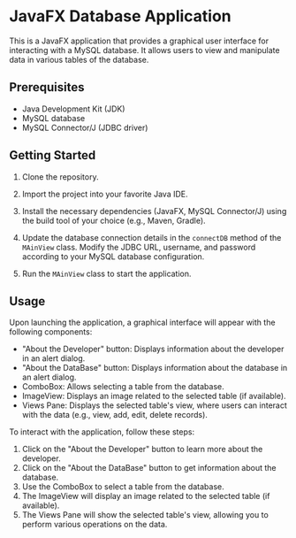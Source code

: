 # JavaFX Database Application

This is a JavaFX application that provides a graphical user interface for interacting with a MySQL database. It allows users to view and manipulate data in various tables of the database.

## Prerequisites

- Java Development Kit (JDK)
- MySQL database
- MySQL Connector/J (JDBC driver)

## Getting Started

1. Clone the repository.

2. Import the project into your favorite Java IDE.

3. Install the necessary dependencies (JavaFX, MySQL Connector/J) using the build tool of your choice (e.g., Maven, Gradle).

4. Update the database connection details in the `connectDB` method of the `MAinView` class. Modify the JDBC URL, username, and password according to your MySQL database configuration.

5. Run the `MAinView` class to start the application.

## Usage

Upon launching the application, a graphical interface will appear with the following components:

- "About the Developer" button: Displays information about the developer in an alert dialog.
- "About the DataBase" button: Displays information about the database in an alert dialog.
- ComboBox: Allows selecting a table from the database.
- ImageView: Displays an image related to the selected table (if available).
- Views Pane: Displays the selected table's view, where users can interact with the data (e.g., view, add, edit, delete records).

To interact with the application, follow these steps:

1. Click on the "About the Developer" button to learn more about the developer.
2. Click on the "About the DataBase" button to get information about the database.
3. Use the ComboBox to select a table from the database.
4. The ImageView will display an image related to the selected table (if available).
5. The Views Pane will show the selected table's view, allowing you to perform various operations on the data.

